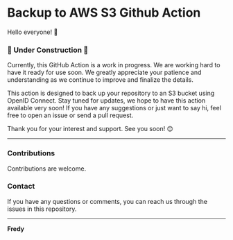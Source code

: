 # Backup to AWS S3 Github Action

Hello everyone! 👋

### 🚧 Under Construction 🚧

Currently, this GitHub Action is a work in progress. We are working hard to have it ready for use soon. We greatly appreciate your patience and understanding as we continue to improve and finalize the details.

This action is designed to back up your repository to an S3 bucket using OpenID Connect. Stay tuned for updates, we hope to have this action available very soon! If you have any suggestions or just want to say hi, feel free to open an issue or send a pull request.

Thank you for your interest and support. See you soon! 😊

---

### Contributions

Contributions are welcome.

### Contact

If you have any questions or comments, you can reach us through the issues in this repository.

---

**Fredy**